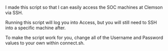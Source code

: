 I made this script so that I can easily access the SOC machines at Clemson via SSH.

Running this script will log you into Access, but you will still need to SSH into a specific machine after.

To make the script work for you, change all of the Username and Password values to your own within connect.sh.
